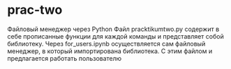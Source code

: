 # prac-two
Файловый менеджер через Python
Файл pracktikumtwo.py содержит в себе прописанные функции для каждой команды и представляет собой библиотеку.
Через for_users.ipynb осуществляется сам файловый менеджер, в который импортирована библиотека. С этим файлом и предлагается работать пользователю
